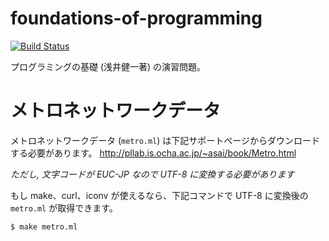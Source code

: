 foundations-of-programming
===

[![Build Status](https://travis-ci.org/tyabu12/foundations-of-programming.svg?branch=master)](https://travis-ci.org/tyabu12/foundations-of-programming)

プログラミングの基礎 (浅井健一著) の演習問題。

# メトロネットワークデータ

メトロネットワークデータ (`metro.ml`) は下記サポートページからダウンロードする必要があります。
http://pllab.is.ocha.ac.jp/~asai/book/Metro.html

*ただし, 文字コードが EUC-JP なので UTF-8 に変換する必要があります*

もし make、curl、iconv が使えるなら、下記コマンドで UTF-8 に変換後の `metro.ml` が取得できます。

    $ make metro.ml

